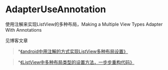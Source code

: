 # AdapterUseAnnotation
使用注解来实现ListView的多种布局，Making a Multiple View Types Adapter With Annotations



见博客文章
> *[《android中用注解的方式实现ListView多种布局设置》](http://www.dabu.info/android-use-annotation-multiple-layout-listview.html)

> *[《ListView中多种布局类型的设置方法，一步步重构代码》](http://www.dabu.info/listview-multiple-layout.html)
